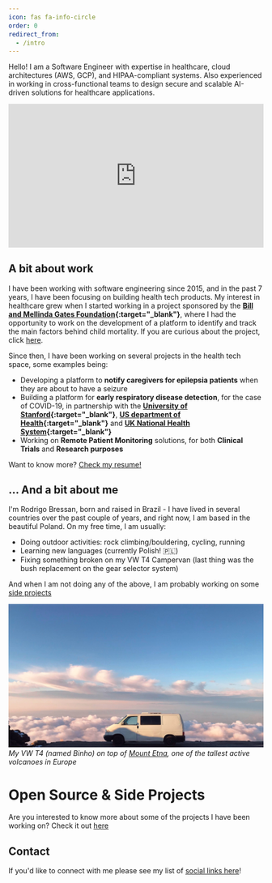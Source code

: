 ```yaml
---
icon: fas fa-info-circle
order: 0
redirect_from:
  - /intro
---
```



Hello! I am a Software Engineer with expertise in healthcare, cloud architectures (AWS, GCP), and HIPAA-compliant systems.
Also experienced in working in cross-functional teams to design secure and scalable AI-driven solutions for healthcare applications.

<div style="padding:56.25% 0 0 0;position:relative;"><iframe src="https://player.vimeo.com/video/1066358109?h=f488e5d80f&amp;badge=0&amp;autopause=0&amp;player_id=0&amp;app_id=58479" frameborder="0" allow="autoplay; fullscreen; picture-in-picture; clipboard-write; encrypted-media" style="position:absolute;top:0;left:0;width:100%;height:100%;" title="Intro Rodrigo Bressan"></iframe></div><script src="https://player.vimeo.com/api/player.js"></script>

## A bit about work
I have been working with software engineering since 2015, and in the past 7 years, I have been focusing on building health tech products. My interest in healthcare grew when I started working in a project sponsored by the <b>[Bill and Mellinda Gates Foundation](https://www.gatesfoundation.org/){:target="_blank"}</b>, where I had the opportunity to work on the development of a platform to identify and track the main factors behind child mortality. If you are curious about the project, click [here](/projects/#research--publications).

Since then, I have been working on several projects in the health tech space, some examples being:

- Developing a platform to <b>notify caregivers for epilepsia patients</b> when they are about to have a seizure
- Building a platform for <b>early respiratory disease detection</b>, for the case of COVID-19, in partnership with the <b>[University of Stanford](https://www.stanford.edu/){:target="_blank"}</b>, <b>[US department of Health](https://www.hhs.gov/){:target="_blank"}</b> and <b>[UK National Health System](https://www.nhs.uk/){:target="_blank"}</b>
- Working on <b>Remote Patient Monitoring</b> solutions, for both <b>Clinical Trials</b> and <b>Research purposes</b>

Want to know more? <a href="http://localhost:4000/assets/pdf/resume.pdf" target="_blank">Check my resume!</a>

## ... And a bit about me

I'm Rodrigo Bressan, born and raised in Brazil - I have lived in several countries over the past couple of years, and right now, I am based in the beautiful Poland. On my free time, I am usually:

- Doing outdoor activities: rock climbing/bouldering, cycling, running
- Learning new languages (currently Polish! 🇵🇱)
- Fixing something broken on my VW T4 Campervan (last thing was the bush replacement on the gear selector system)

And when I am not doing any of the above, I am probably working on some [side projects](/projects)

<img src="/assets/img/about/binho.jpg"/>_My VW T4 (named Binho) on top of [Mount Etna](https://en.wikipedia.org/wiki/Mount_Etna), one of the tallest active volcanoes in Europe_

# Open Source & Side Projects

Are you interested to know more about some of the projects I have been working on? Check it out [here](/projects)

## Contact

If you'd like to connect with me please see my list of [social links here](/contact)!
